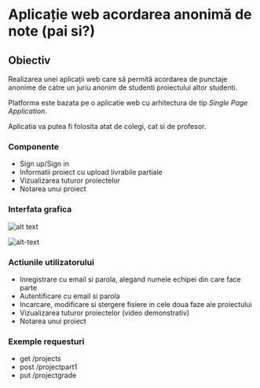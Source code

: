 # Aplicație web acordarea anonimă de note (pai si?)

## Obiectiv
Realizarea unei aplicații web care să permită acordarea de punctaje anonime de catre un juriu anonim de studenti proiectului altor studenti.


Platforma este bazata pe o aplicatie web cu arhitectura de tip *Single Page Application*. 

Aplicatia va putea fi folosita atat de colegi, cat si de profesor.

### Componente

* Sign up/Sign in
* Informatii proiect cu upload livrabile partiale
* Vizualizarea tuturor proiectelor
* Notarea unui proiect 

### Interfata grafica

![alt text](https://raw.githubusercontent.com/banuke96/proiectWeb/master/docs/flow1jpg.jpg)

![alt-text](https://raw.githubusercontent.com/banuke96/proiectWeb/master/docs/flow2jpg.jpg)


### Actiunile utilizatorului
 * Inregistrare cu email si parola, alegand numele echipei din care face parte
 * Autentificare cu email si parola
 * Incarcare, modificare si stergere fisiere in cele doua faze ale proiectului  
 * Vizualizarea tuturor proiectelor (video demonstrativ)
 * Notarea unui proiect
 
### Exemple requesturi
 * get /projects
 * post /projectpart1
 * put /projectgrade
 
